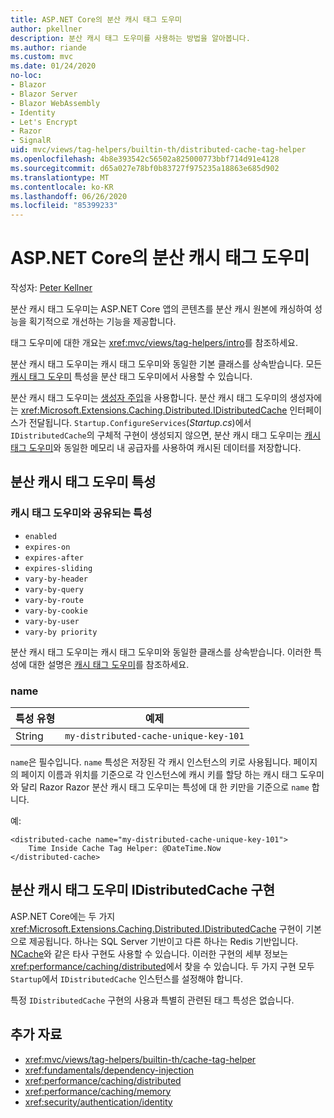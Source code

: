 ```yaml
---
title: ASP.NET Core의 분산 캐시 태그 도우미
author: pkellner
description: 분산 캐시 태그 도우미를 사용하는 방법을 알아봅니다.
ms.author: riande
ms.custom: mvc
ms.date: 01/24/2020
no-loc:
- Blazor
- Blazor Server
- Blazor WebAssembly
- Identity
- Let's Encrypt
- Razor
- SignalR
uid: mvc/views/tag-helpers/builtin-th/distributed-cache-tag-helper
ms.openlocfilehash: 4b8e393542c56502a825000773bbf714d91e4128
ms.sourcegitcommit: d65a027e78bf0b83727f975235a18863e685d902
ms.translationtype: MT
ms.contentlocale: ko-KR
ms.lasthandoff: 06/26/2020
ms.locfileid: "85399233"
---
```

# <a name="distributed-cache-tag-helper-in-aspnet-core"></a>ASP.NET Core의 분산 캐시 태그 도우미

작성자: [Peter Kellner](https://peterkellner.net)

분산 캐시 태그 도우미는 ASP.NET Core 앱의 콘텐츠를 분산 캐시 원본에 캐싱하여 성능을 획기적으로 개선하는 기능을 제공합니다.

태그 도우미에 대한 개요는 <xref:mvc/views/tag-helpers/intro>를 참조하세요.

분산 캐시 태그 도우미는 캐시 태그 도우미와 동일한 기본 클래스를 상속받습니다. 모든 [캐시 태그 도우미](xref:mvc/views/tag-helpers/builtin-th/cache-tag-helper) 특성을 분산 태그 도우미에서 사용할 수 있습니다.

분산 캐시 태그 도우미는 [생성자 주입](xref:fundamentals/dependency-injection#constructor-injection-behavior)을 사용합니다. 분산 캐시 태그 도우미의 생성자에는 <xref:Microsoft.Extensions.Caching.Distributed.IDistributedCache> 인터페이스가 전달됩니다. `Startup.ConfigureServices`(*Startup.cs*)에서 `IDistributedCache`의 구체적 구현이 생성되지 않으면, 분산 캐시 태그 도우미는 [캐시 태그 도우미](xref:mvc/views/tag-helpers/builtin-th/cache-tag-helper)와 동일한 메모리 내 공급자를 사용하여 캐시된 데이터를 저장합니다.

## <a name="distributed-cache-tag-helper-attributes"></a>분산 캐시 태그 도우미 특성

### <a name="attributes-shared-with-the-cache-tag-helper"></a>캐시 태그 도우미와 공유되는 특성

* `enabled`
* `expires-on`
* `expires-after`
* `expires-sliding`
* `vary-by-header`
* `vary-by-query`
* `vary-by-route`
* `vary-by-cookie`
* `vary-by-user`
* `vary-by priority`

분산 캐시 태그 도우미는 캐시 태그 도우미와 동일한 클래스를 상속받습니다. 이러한 특성에 대한 설명은 [캐시 태그 도우미](xref:mvc/views/tag-helpers/builtin-th/cache-tag-helper)를 참조하세요.

### <a name="name"></a>name

| 특성 유형 | 예제                               |
| -------------- | ------------------------------------- |
| String         | `my-distributed-cache-unique-key-101` |

`name`은 필수입니다. `name` 특성은 저장된 각 캐시 인스턴스의 키로 사용됩니다. 페이지의 페이지 이름과 위치를 기준으로 각 인스턴스에 캐시 키를 할당 하는 캐시 태그 도우미와 달리 Razor Razor 분산 캐시 태그 도우미는 특성에 대 한 키만을 기준으로 `name` 합니다.

예:

```cshtml
<distributed-cache name="my-distributed-cache-unique-key-101">
    Time Inside Cache Tag Helper: @DateTime.Now
</distributed-cache>
```

## <a name="distributed-cache-tag-helper-idistributedcache-implementations"></a>분산 캐시 태그 도우미 IDistributedCache 구현

ASP.NET Core에는 두 가지 <xref:Microsoft.Extensions.Caching.Distributed.IDistributedCache> 구현이 기본으로 제공됩니다. 하나는 SQL Server 기반이고 다른 하나는 Redis 기반입니다. [NCache](http://www.alachisoft.com/ncache/aspnet-core-idistributedcache-ncache.html)와 같은 타사 구현도 사용할 수 있습니다. 이러한 구현의 세부 정보는 <xref:performance/caching/distributed>에서 찾을 수 있습니다. 두 가지 구현 모두 `Startup`에서 `IDistributedCache` 인스턴스를 설정해야 합니다.

특정 `IDistributedCache` 구현의 사용과 특별히 관련된 태그 특성은 없습니다.

## <a name="additional-resources"></a>추가 자료

* <xref:mvc/views/tag-helpers/builtin-th/cache-tag-helper>
* <xref:fundamentals/dependency-injection>
* <xref:performance/caching/distributed>
* <xref:performance/caching/memory>
* <xref:security/authentication/identity>
